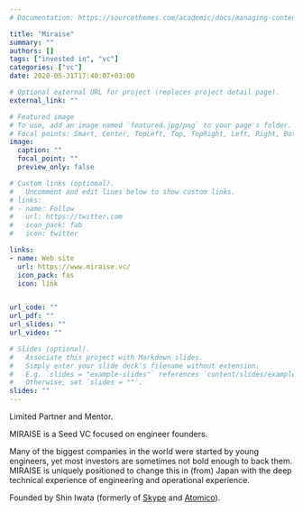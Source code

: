 ```yaml
---
# Documentation: https://sourcethemes.com/academic/docs/managing-content/

title: "Miraise"
summary: ""
authors: []
tags: ["invested in", "vc"]
categories: ["vc"]
date: 2020-05-31T17:40:07+03:00

# Optional external URL for project (replaces project detail page).
external_link: ""

# Featured image
# To use, add an image named `featured.jpg/png` to your page's folder.
# Focal points: Smart, Center, TopLeft, Top, TopRight, Left, Right, BottomLeft, Bottom, BottomRight.
image:
  caption: ""
  focal_point: ""
  preview_only: false

# Custom links (optional).
#   Uncomment and edit lines below to show custom links.
# links:
# - name: Follow
#   url: https://twitter.com
#   icon_pack: fab
#   icon: twitter

links:
- name: Web site
  url: https://www.miraise.vc/
  icon_pack: fas
  icon: link


url_code: ""
url_pdf: ""
url_slides: ""
url_video: ""

# Slides (optional).
#   Associate this project with Markdown slides.
#   Simply enter your slide deck's filename without extension.
#   E.g. `slides = "example-slides"` references `content/slides/example-slides.md`.
#   Otherwise, set `slides = ""`.
slides: ""
---
```

Limited Partner and Mentor.

MIRAISE is a Seed VC focused on engineer founders.

Many of the biggest companies in the world were started by young engineers, yet most investors are sometimes not bold enough to back them. MIRAISE is uniquely positioned to change this in (from) Japan with the deep technical experience of engineering and operational experience.

Founded by Shin Iwata (formerly of [Skype](/project/skype) and [Atomico](/project/atomico)).